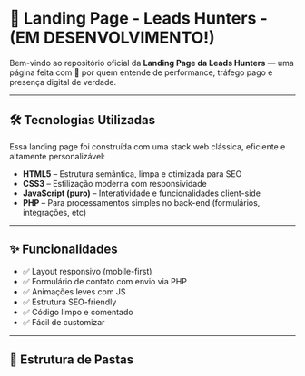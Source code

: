 # 🚀 Landing Page - Leads Hunters - (EM DESENVOLVIMENTO!)

Bem-vindo ao repositório oficial da **Landing Page da Leads Hunters** — uma página feita com 💙 por quem entende de performance, tráfego pago e presença digital de verdade.

---

## 🛠️ Tecnologias Utilizadas

Essa landing page foi construída com uma stack web clássica, eficiente e altamente personalizável:

- **HTML5** – Estrutura semântica, limpa e otimizada para SEO
- **CSS3** – Estilização moderna com responsividade
- **JavaScript (puro)** – Interatividade e funcionalidades client-side
- **PHP** – Para processamentos simples no back-end (formulários, integrações, etc)

---

## ✨ Funcionalidades

- ✅ Layout responsivo (mobile-first)
- ✅ Formulário de contato com envio via PHP
- ✅ Animações leves com JS
- ✅ Estrutura SEO-friendly
- ✅ Código limpo e comentado
- ✅ Fácil de customizar

---

## 📂 Estrutura de Pastas
